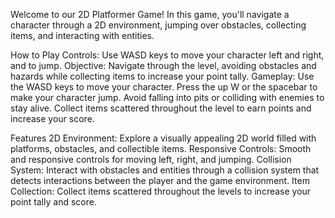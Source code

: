 Welcome to our 2D Platformer Game! In this game, you'll navigate a character through a 2D environment, jumping over obstacles, collecting items, and interacting with entities. 

How to Play
Controls: Use WASD keys to move your character left and right, and to jump.
Objective: Navigate through the level, avoiding obstacles and hazards while collecting items to increase your point tally.
Gameplay:
Use the WASD keys to move your character.
Press the up W or the spacebar to make your character jump.
Avoid falling into pits or colliding with enemies to stay alive.
Collect items scattered throughout the level to earn points and increase your score.

Features
2D Environment: Explore a visually appealing 2D world filled with platforms, obstacles, and collectible items.
Responsive Controls: Smooth and responsive controls for moving left, right, and jumping.
Collision System: Interact with obstacles and entities through a collision system that detects interactions between the player and the game environment.
Item Collection: Collect items scattered throughout the levels to increase your point tally and score.

